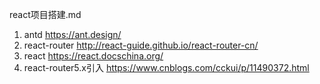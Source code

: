 react项目搭建.md

1. antd https://ant.design/
2. react-router http://react-guide.github.io/react-router-cn/
3. react https://react.docschina.org/
5. react-router5.x引入 https://www.cnblogs.com/cckui/p/11490372.html